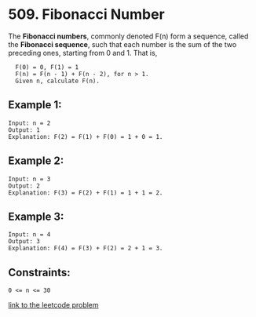 # 509. Fibonacci Number

The **Fibonacci numbers**, commonly denoted F(n) form a sequence, called the **Fibonacci sequence**, such that each number is the sum of the two preceding ones, starting from 0 and 1. That is,

```
  F(0) = 0, F(1) = 1
  F(n) = F(n - 1) + F(n - 2), for n > 1.
  Given n, calculate F(n).
```

## Example 1:

```
Input: n = 2
Output: 1
Explanation: F(2) = F(1) + F(0) = 1 + 0 = 1.
```

## Example 2:

```
Input: n = 3
Output: 2
Explanation: F(3) = F(2) + F(1) = 1 + 1 = 2.
```

## Example 3:

```
Input: n = 4
Output: 3
Explanation: F(4) = F(3) + F(2) = 2 + 1 = 3.
```

## Constraints:

```
0 <= n <= 30
```

[link to the leetcode problem](https://leetcode.com/problems/fibonacci-number/)
